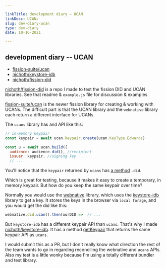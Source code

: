 ```yaml
---

linkTitle: development diary — UCAN
linkDesc: UCANs
slug: dev-diary-ucan
type: dev-diary
date: 10-16-2021

---
```


## development diary -- UCAN

* [fission-suite/ucan](https://github.com/fission-suite/ucan)
* [nichoth/keystore-idb](https://github.com/nichoth/keystore-idb)
* [nichoth/fission-did](https://github.com/nichoth/fission-did)

[nichoth/fission-did](https://github.com/nichoth/fission-did) is a repo I made to test the fission DID and UCAN libraries. See that readme & `example.js` file for discussion & examples.

[fission-suite/ucan](https://github.com/fission-suite/ucan) is the newer fission library for creating & working with UCANs. The difficult part is that the UCAN library and the `webnative` library each return a different interface for UCANs.

The `ucans` library has and API like this:

```js
// in-memory keypair
const keypair = await ucan.keypair.create(ucan.KeyType.Edwards)

const u = await ucan.build({
  audience: audience.did(), //recipient
  issuer: keypair, //signing key
  // ...
```

You'll notice that the `keypair` returned by `ucans` has [a method](https://github.com/fission-suite/ucan/blob/0ee11e4c2608316ff5abeb540d4fd343fe02800e/tests/ed25519.test.ts#L18) `.did`.

Which is great for testing, because it makes it easy to create a temporary, in memory keypair. But how do you keep the same keypair over time?

Normally you would use the [webnative](https://github.com/fission-suite/webnative) library, which uses the [keystore-idb](https://github.com/fission-suite/keystore-idb) library to get a key. It stores the keys in the browser via `local forage`, and you would get the did like this:
```js
webnative.did.ucan().then(ourDID =>  // ...
```

But `keystore-idb` has a different keypair API than `ucans`. That's why I made [nichoth/keystore-idb](https://github.com/nichoth/keystore-idb). It has a method [getKeypair](https://github.com/nichoth/keystore-idb/blob/main/test-tape/index.js#L7) that returns the same keypair API as `ucans`.

I would submit this as a PR, but I don't really know what direction the rest of the team wants to go in regarding reconciling the webnative and `ucans` APIs. Also my test is a little wonky because I'm using a totally different bundler and test library.

